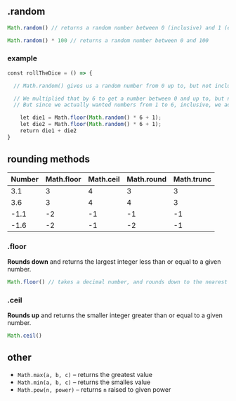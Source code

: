 ## .random

```js
Math.random() // returns a random number between 0 (inclusive) and 1 (exclusive).
```

```js
Math.random() * 100 // returns a random number between 0 and 100
```

### example

```js
const rollTheDice = () => {

  // Math.random() gives us a random number from 0 up to, but not including, 1

  // We multiplied that by 6 to get a number between 0 and up to, but not including, 6
  // But since we actually wanted numbers from 1 to 6, inclusive, we added 1

    let die1 = Math.floor(Math.random() * 6 + 1);
    let die2 = Math.floor(Math.random() * 6 + 1);
    return die1 + die2
}
```

## rounding methods

| Number | Math.floor | Math.ceil | Math.round | Math.trunc |
| ------ | ---------- | --------- | ---------- | ---------- |
|    3.1 |          3 |         4 |          3 |          3 |
|    3.6 |          3 |         4 |          4 |          3 |
|   -1.1 |         -2 |        -1 |         -1 |         -1 |
|   -1.6 |         -2 |        -1 |         -2 |         -1 |

### .floor
**Rounds down** and returns the largest integer less than or equal to a given number.
```js
Math.floor() // takes a decimal number, and rounds down to the nearest whole number
```

### .ceil
**Rounds up** and returns the smaller integer greater than or equal to a given number.
```js
Math.ceil()
```

## other
- `Math.max(a, b, c)` – returns the greatest value
- `Math.min(a, b, c)` – returns the smalles value
- `Math.pow(n, power)` – returns `n` raised to given power
